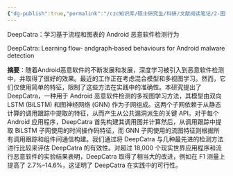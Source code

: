 ```yaml
---
{"dg-publish":true,"permalink":"/czc知识库/硕士研究生/科研/文献阅读笔记/2-图神经网络/202301.DeepCatra：学习基于流程和图表的 Android 恶意软件检测行为/","dgPassFrontmatter":true,"created":"2024-07-27T11:39:38.056+08:00","updated":"2024-12-08T12:30:21.215+08:00"}
---
```




DeepCatra：学习基于流程和图表的 Android 恶意软件检测行为

DeepCatra: Learning flow‐ andgraph‐based behaviours for Android malware detection

**摘要**：随着Android恶意软件的不断发展和发展，深度学习被引入到恶意软件检测中，并取得了很好的效果。最近的工作正在考虑混合模型和多视图学习。然而，它们仅使用简单的特征，限制了这些方法在实践中的准确性。本研究提出了 DeepCatra，一种用于 Android 恶意软件检测的多视图学习方法，其模型由双向 LSTM (BiLSTM) 和图神经网络 (GNN) 作为子网组成。这两个子网依赖于从静态计算的调用跟踪中提取的特征，从而产生从公共漏洞派生的关键 API。对于每个 Android 应用程序，DeepCatra 首先构建其调用图并计算然后，从调用跟踪中提取 BiLSTM 子网使用的时间操作码特征，而 GNN 子网使用的流图特征则根据所有调用跟踪和组件间通信构建。我们通过将 DeepCatra 与几种最先进的检测方法进行比较来评估 DeepCatra 的有效性。对超过 18,000 个现实世界应用程序和流行恶意软件的实验结果表明，DeepCatra 取得了相当大的改进，例如在 F1 测量上提高了 2.7%–14.6%，这证明了 DeepCatra 在实践中的可行性。